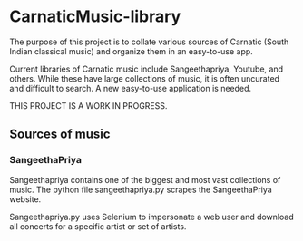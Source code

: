 # CarnaticMusic-library

The purpose of this project is to collate various sources of Carnatic (South Indian classical music) and organize them in an easy-to-use app.

Current libraries of Carnatic music include Sangeethapriya, Youtube, and others. While these have large collections of music, it is often uncurated and difficult to search. A new easy-to-use application is needed.

THIS PROJECT IS A WORK IN PROGRESS.

## Sources of music

### SangeethaPriya
Sangeethapriya contains one of the biggest and most vast collections of music. The python file sangeethapriya.py scrapes the SangeethaPriya website.

Sangeethapriya.py uses Selenium to impersonate a web user and download all concerts for a specific artist or set of artists.
